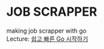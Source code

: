 # JOB SCRAPPER  
  
making job scrapper with go  
Lecture: [쉽고 빠른 Go 시작하기](https://nomadcoders.co/go-for-beginners/)  
